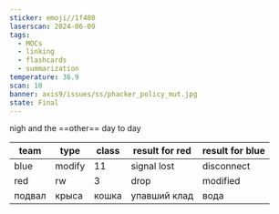 ```yaml
---
sticker: emoji//1f480
laserscan: 2024-06-09
tags:
  - MOCs
  - linking
  - flashcards
  - summarization
temperature: 36.9
scan: 10
banner: axis9/issues/ss/phacker_policy_mut.jpg
state: Final
---
```

nigh and the ==<u></u>other== day to day 


| team   | type   | class | result for red | result for blue |
| ------ | ------ | ----- | -------------- | --------------- |
| blue   | modify | 11    | signal lost    | disconnect      |
| red    | rw     | 3     | drop           | modified        |
| подвал | крыса  | кошка | упавший клад   | вода            |

<!-- A6055127 -->